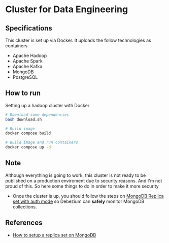 # Cluster for Data Engineering

## Specifications

This cluster is set up via Docker. It uploads the follow technologies as containers

- Apache Hadoop
- Apache Spark
- Apache Kafka
- MongoDB
- PostgreSQL

## How to run

Setting up a hadoop cluster with Docker

```bash
# Download some dependencies
bash download.sh

# Build image
docker compose build

# Build image and run containers
docker compose up -d
```

## Note

Although everything is going to work, this cluster is not ready to be published on a production enviroment due to security reasons. And I'm not proud of this. So here some things to do in order to make it more security

- Once the cluster is up, you should follow the steps on [MongoDB Replica set with auth mode](./config/mongodb/README.md) so Debezium can **safely** monitor MongoDB collections.

## References

- [How to setup a replica set on MongoDB](https://www.mongodb.com/docs/v6.2/tutorial/deploy-replica-set-with-keyfile-access-control/)